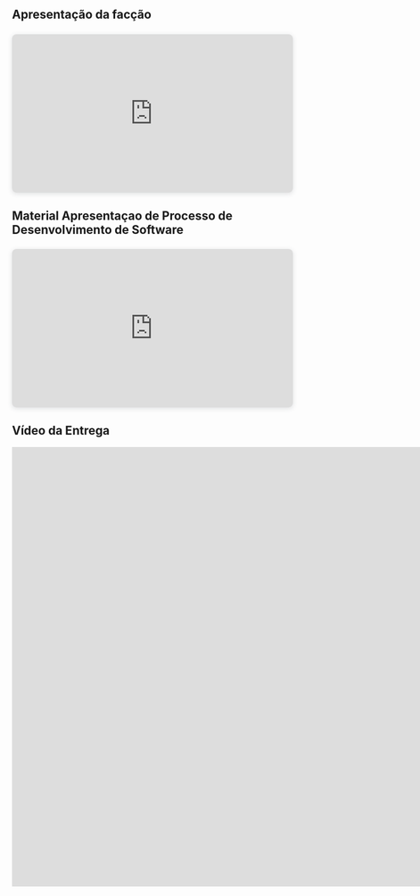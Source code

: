 ## Apresentação da facção

<div style="position: relative; width: 100%; height: 0; padding-top: 56.2500%;
 padding-bottom: 0; box-shadow: 0 2px 8px 0 rgba(63,69,81,0.16); margin-top: 1.6em; margin-bottom: 0.9em; overflow: hidden;
 border-radius: 8px; will-change: transform;">
  <iframe loading="lazy" style="position: absolute; width: 100%; height: 100%; top: 0; left: 0; border: none; padding: 0;margin: 0;"
    src="https:&#x2F;&#x2F;www.canva.com&#x2F;design&#x2F;DAGAVpxi9xo&#x2F;8JYqtiNII2tte_oXCt7xdw&#x2F;view?embed" allowfullscreen="allowfullscreen" allow="fullscreen">
  </iframe>
</div>

## Material Apresentaçao de Processo de Desenvolvimento de Software

<div style="position: relative; width: 100%; height: 0; padding-top: 56.2500%;
 padding-bottom: 0; box-shadow: 0 2px 8px 0 rgba(63,69,81,0.16); margin-top: 1.6em; margin-bottom: 0.9em; overflow: hidden;
 border-radius: 8px; will-change: transform;">
  <iframe loading="lazy" style="position: absolute; width: 100%; height: 100%; top: 0; left: 0; border: none; padding: 0;margin: 0;"
    src="https:&#x2F;&#x2F;www.canva.com&#x2F;design&#x2F;DAGA_mZUx-A&#x2F;kNNlwiTB4fqnJfynqEgFKw&#x2F;view?embed" allowfullscreen="allowfullscreen" allow="fullscreen">
  </iframe>
</div>

## Vídeo da Entrega

<iframe width="1903" height="788" src="https://www.youtube.com/embed/fPO76Jlnz6c" title="Coolio - Gangsta&#39;s Paradise (feat. L.V.) [Videoclipe]" frameborder="0" allow="accelerometer; autoplay; clipboard-write; encrypted-media; gyroscope; picture-in-picture; web-share" referrerpolicy="strict-origin-when-cross-origin" allowfullscreen></iframe>